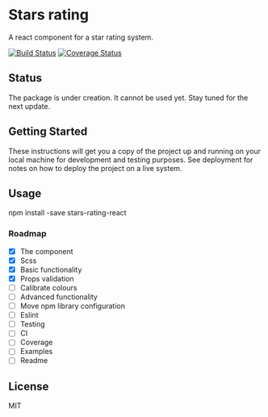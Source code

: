 # Stars rating

A react component for a star rating system.

<p>
<a href="https://travis-ci.org/andreeasimona/stars-rating-react" rel="nofollow"><img src="https://travis-ci.org/andreeasimona/stars-rating-react.svg?branch=master" alt="Build Status" data-canonical-src="https://travis-ci.org/andreeasimona/stars-rating-react.svg?branch=master?style=flat-square" style="max-width:100%;"></a> <a href='https://coveralls.io/github/andreeasimona/stars-rating-react?branch=master'><img src='https://coveralls.io/repos/github/andreeasimona/stars-rating-react/badge.svg?branch=master' alt='Coverage Status' /></a>
</p>

## Status

The package is under creation. It cannot be used yet. Stay tuned for the next update.

## Getting Started

These instructions will get you a copy of the project up and running on your local machine for development and testing purposes. See deployment for notes on how to deploy the project on a live system.

## Usage

npm install -save stars-rating-react

### Roadmap

- [x] The component
- [x] Scss
- [x] Basic functionality
- [x] Props validation
- [ ] Calibrate colours
- [ ] Advanced functionality
- [ ] Move npm library configuration
- [ ] Eslint
- [ ] Testing
- [ ] CI
- [ ] Coverage
- [ ] Examples
- [ ] Readme

## License

MIT